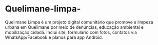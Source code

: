 # Quelimane-limpa-
Quelimane Limpa é um projeto digital comunitário que promove a limpeza urbana em Quelimane por meio de denúncias, educação ambiental e mobilização cidadã. Inclui site, formulário com fotos, contatos via WhatsApp/Facebook e planos para app Android.

